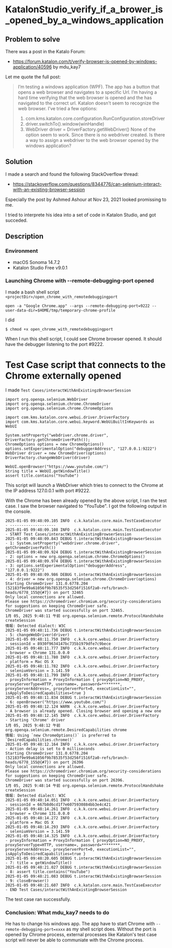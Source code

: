 # KatalonStudio_verify_if_a_brower_is_opened_by_a_windows_application

## Problem to solve

There was a post in the Katalo Forum:

- https://forum.katalon.com/t/verify-browser-is-opened-by-windows-application/40596 by mdu_kay7

Let me quote the full post:

>I’m testing a windows application (WPF). The app has a button that opens a web browser and navigates to a specific Url. I’m having a hard time verifying that the web browser is opened and the has navigated to the correct url. Katalon doesn’t seem to recognize the web browser. I’ve tried a few options:
>1. com.kms.katalon.core.configuration.RunConfiguration.storeDriver
>2. driver.switchTo().window(winHandle)
>3. WebDriver driver = DriverFactory.getWebDriver()
>None of the option seem to work. Since there is no webdriver created. Is there a way to assign a webdriver to the web browser opened by the windows application?

## Solution

I made a search and found the following StackOverflow thread:

- https://stackoverflow.com/questions/8344776/can-selenium-interact-with-an-existing-browser-session

Especially the post by Ashmed Ashour at Nov 23, 2021 looked promissing to me.

I tried to interprete his idea into a set of code in Katalon Studio, and got succeded.

## Description

### Environment

- macOS Sonoma 14.7.2
- Katalon Studio Free v9.0.1

### Launching Chrome with --remote-debugging-port opened

I made a bash shell script `<projectDir>/open_chrome_with_remotedebuggingport`

```
open -a "Google Chrome.app" --args --remote-debugging-port=9222 --user-data-dir=$HOME/tmp/temporary-chrome-profile
```

I did

```
$ chmod +x open_chrome_with_remotedebuggingport
```

When I run this shell script, I could see Chrome browser opened. It should have the debugger listening to the port #9222.

# Test Case script that connects to the Chrome externally opened

I made `Test Cases/interactWithAnExistingzBrowserSession`

```
import org.openqa.selenium.WebDriver
import org.openqa.selenium.chrome.ChromeDriver
import org.openqa.selenium.chrome.ChromeOptions

import com.kms.katalon.core.webui.driver.DriverFactory
import com.kms.katalon.core.webui.keyword.WebUiBuiltInKeywords as WebUI

System.setProperty("webdriver.chrome.driver", DriverFactory.getChromeDriverPath());
ChromeOptions options = new ChromeOptions()
options.setExperimentalOption("debuggerAddress", "127.0.0.1:9222")
WebDriver driver = new ChromeDriver(options)
DriverFactory.changeWebDriver(driver)

WebUI.openBrowser("https://www.youtube.com/")
String title = WebUI.getWindowTitle()
assert title.contains("YouTube")
```

This script will launch a WebDriver which tries to connect to the Chrome at the IP address 127.0.0.1 with port #9222.

With the Chrome has been already opened by the above script, I ran the test case. I saw the browser navigated to "YouTube". I got the following output in the console.

```
2025-01-05 09:48:09.105 INFO  c.k.katalon.core.main.TestCaseExecutor   - --------------------
2025-01-05 09:48:09.108 INFO  c.k.katalon.core.main.TestCaseExecutor   - START Test Cases/interactWithAnExistingBrowserSession
2025-01-05 09:48:09.843 DEBUG t.interactWithAnExistingBrowserSession   - 1: System.setProperty("webdriver.chrome.driver", getChromeDriverPath())
2025-01-05 09:48:09.924 DEBUG t.interactWithAnExistingBrowserSession   - 2: options = new org.openqa.selenium.chrome.ChromeOptions()
2025-01-05 09:48:09.974 DEBUG t.interactWithAnExistingBrowserSession   - 3: options.setExperimentalOption("debuggerAddress", "127.0.0.1:9222")
2025-01-05 09:48:09.986 DEBUG t.interactWithAnExistingBrowserSession   - 4: driver = new org.openqa.selenium.chrome.ChromeDriver(options)
Starting ChromeDriver 131.0.6778.204 (52183f9e99a61056f9b78535f53d256f1516f2a0-refs/branch-heads/6778_155@{#7}) on port 32465
Only local connections are allowed.
Please see https://chromedriver.chromium.org/security-considerations for suggestions on keeping ChromeDriver safe.
ChromeDriver was started successfully on port 32465.
1月 05, 2025 9:48:11 午前 org.openqa.selenium.remote.ProtocolHandshake createSession
情報: Detected dialect: W3C
2025-01-05 09:48:11.736 DEBUG t.interactWithAnExistingBrowserSession   - 5: changeWebDriver(driver)
2025-01-05 09:48:11.750 INFO  c.k.k.core.webui.driver.DriverFactory    - sessionId = 8930f9634147bc735b1979dfe7c9bece
2025-01-05 09:48:11.777 INFO  c.k.k.core.webui.driver.DriverFactory    - browser = Chrome 131.0.0.0
2025-01-05 09:48:11.780 INFO  c.k.k.core.webui.driver.DriverFactory    - platform = Mac OS X
2025-01-05 09:48:11.782 INFO  c.k.k.core.webui.driver.DriverFactory    - seleniumVersion = 3.141.59
2025-01-05 09:48:11.799 INFO  c.k.k.core.webui.driver.DriverFactory    - proxyInformation = ProxyInformation { proxyOption=NO_PROXY, proxyServerType=HTTP, username=, password=********, proxyServerAddress=, proxyServerPort=0, executionList="", isApplyToDesiredCapabilities=true }
2025-01-05 09:48:11.834 DEBUG t.interactWithAnExistingBrowserSession   - 6: openBrowser("https://www.youtube.com/")
2025-01-05 09:48:12.124 WARN  c.k.k.core.webui.driver.DriverFactory    - A browser is already opened. Closing browser and opening a new one
2025-01-05 09:48:12.145 INFO  c.k.k.core.webui.driver.DriverFactory    - Starting 'Chrome' driver
1月 05, 2025 9:48:12 午前 org.openqa.selenium.remote.DesiredCapabilities chrome
情報: Using `new ChromeOptions()` is preferred to `DesiredCapabilities.chrome()`
2025-01-05 09:48:12.164 INFO  c.k.k.core.webui.driver.DriverFactory    - Action delay is set to 0 milliseconds
Starting ChromeDriver 131.0.6778.204 (52183f9e99a61056f9b78535f53d256f1516f2a0-refs/branch-heads/6778_155@{#7}) on port 26396
Only local connections are allowed.
Please see https://chromedriver.chromium.org/security-considerations for suggestions on keeping ChromeDriver safe.
ChromeDriver was started successfully on port 26396.
1月 05, 2025 9:48:14 午前 org.openqa.selenium.remote.ProtocolHandshake createSession
情報: Detected dialect: W3C
2025-01-05 09:48:14.051 INFO  c.k.k.core.webui.driver.DriverFactory    - sessionId = 667b8d6cd1f7e6075930884bb3e4c421
2025-01-05 09:48:14.261 INFO  c.k.k.core.webui.driver.DriverFactory    - browser = Chrome 131.0.0.0
2025-01-05 09:48:14.272 INFO  c.k.k.core.webui.driver.DriverFactory    - platform = Mac OS X
2025-01-05 09:48:14.293 INFO  c.k.k.core.webui.driver.DriverFactory    - seleniumVersion = 3.141.59
2025-01-05 09:48:14.325 INFO  c.k.k.core.webui.driver.DriverFactory    - proxyInformation = ProxyInformation { proxyOption=NO_PROXY, proxyServerType=HTTP, username=, password=********, proxyServerAddress=, proxyServerPort=0, executionList="", isApplyToDesiredCapabilities=true }
2025-01-05 09:48:20.605 DEBUG t.interactWithAnExistingBrowserSession   - 7: title = getWindowTitle()
2025-01-05 09:48:21.027 DEBUG t.interactWithAnExistingBrowserSession   - 8: assert title.contains("YouTube")
2025-01-05 09:48:21.083 DEBUG t.interactWithAnExistingBrowserSession   - 9: closeBrowser()
2025-01-05 09:48:21.607 INFO  c.k.katalon.core.main.TestCaseExecutor   - END Test Cases/interactWithAnExistingBrowserSession
```

The test case ran successfully.

### Conclusion: What mdu_kay7 needs to do

He has to change his windows app. The app have to start Chrome with `--remote-debugging-port=xxxx` as my shell script does. Without the port is opened by Chrome process, external processes like Katalon's test case script will never be able to communiate with the Chrome process.


